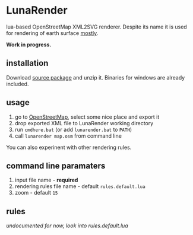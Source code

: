 # LunaRender

lua-based OpenStreetMap XML2SVG renderer. Despite its name it is used for rendering of earth surface [mostly](http://opengeofiction.net).

**Work in progress.**

## installation

Download [source package](https://github.com/severak/lunarender/archive/master.zip) and unzip it. Binaries for windows are already included.

## usage

1. go to [OpenStreetMap](http://www.openstreetmap.org), select some nice place and export it
2. drop exported XML file to LunaRender working directory
3. run `cmdhere.bat` (or add `lunarender.bat` to `PATH`)
4. call `lunarender map.osm` from command line

You can also experinent with other rendering rules.

## command line paramaters

1. input file name - **required**
2. rendering rules file name - default `rules.default.lua`
3. zoom - default `15`

## rules

*undocumented for now, look into rules.default.lua*